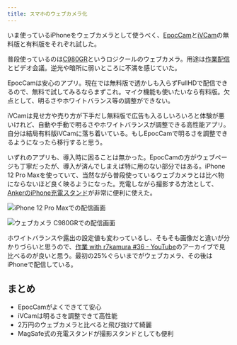 ```yaml
---
title: スマホのウェブカメラ化
---
```

いま使っているiPhoneをウェブカメラとして使うべく、[EpocCam](https://www.elgato.com/ja/epoccam)と[iVCam](https://www.e2esoft.com/ivcam/)の無料版と有料版をそれぞれ試した。

普段使っているのは[C980GR](https://r7kamura.com/articles/2020-09-23-web-camera)というロジクールのウェブカメラ。用途は[作業配信](https://www.youtube.com/c/r7kamura)とビデオ会議。逆光や暗所に弱いところに不満を感じていた。

EpocCamは安心のアプリ。現在では無料版で透かしも入らずFullHDで配信できるので、無料で試してみるならまずこれ。マイク機能も使いたいなら有料版。欠点として、明るさやホワイトバランス等の調整ができない。

iVCamは見せ方や売り方が下手だし無料版で広告も入るしいろいろと体験が悪いけれど、自動や手動で明るさやホワイトバランスが調整できる高性能アプリ。自分は結局有料版iVCamに落ち着いている。もしEpocCamで明るさを調整できるようになったら移行すると思う。

いずれのアプリも、導入時に困ることは無かった。EpocCamの方がウェブページも丁寧だったが、導入が済んでしまえば特に用のない部分ではある。iPhone 12 Pro Maxを使っていて、当然ながら普段使っているウェブカメラとは比べ物にならないほど良く映るようになった。充電しながら撮影する方法として、[AnkerのiPhone充電スタンド](https://r7kamura.com/articles/2021-09-06-anker-iphone-stand)が非常に便利に使えた。

![](https://lh3.googleusercontent.com/docs/ADP-6oHDlJrbuzLlCJJzY3__O8oAB2ikXfWKEWipU_qaRpXRWjq2xiFZEU3o51j-sHdQjnyjrmMW_BEREFOjMDgFC0IrpVeZp4LlrGmT7JwIYMa8Ndnla13pm3Lcai8eRQq5xDnUmGY7SKVcgoTGbWN7CrdQfesUfNJtCNLbZ9H394kJl5ECadUerLFZYAuMHEBLExASKnP-6tr1HoXtriCpfbgRvt9qTjSZtl6lyP7ehdML2rVgC1Zm89u4u04bv326IP24Wx17S4iUKpCRIR8fqjXS3ZINoKU8OOCtejh2-fu9EM1VWbciqN_EbidJeFPZoZl-7sZ-N_LHwlEaqGOeu_MlfYN5fgy21U8Kza_ZX0lUxCPWPBXIMpJLTkLEh4UPqQSRZomTG4xrJkl9SyXfz2U5DwHpBxaUe9SdVBX1fIohXaUpHFYIQyl6ZfGZ_PQhYMGTp3OAfOuCbAJ1xI5wrPGaNf1Tlh0iMLWfhSaPXHCIxGBxn9hQlhh1j9PQqmoHhbOpLRjXuU4bpdveuLDefNCSWhrvEOWpYFEB4xU_48J9R2bFFBwstx2m9BFr9FrPK7IE15yFZcFwfKaXPxZOnDOhhRD18zKlWaqOkcwXrk2R1b4ftKJDofDdztJw3WAYCckKJaH-8zYuuQRpIybqaIHbzUDYa-dvhcYXnk8rLwUcWvywVD7efIscM4IsBXcmIQzxnz0MNWtBdgrcJ_ReKa2GBWSLY8yn9jhGQBC7RKK3dhZL-mdV-3DwLqbHJje5GUBDkFZjpFdE2ds0OrPfM_qf-EBB_YArzhk2re8DQDKk-vmuyo5Laxcd5DUo59mftqBb4CyLMS3rq2sZukpMLe7A7XOTg8FaW0Y-jWN3aEd33nrXWrww5UCHP6vc6CfJfpBvBwHz0CSLXMYIylgolQuSGh9D1ipY8eLsgOBNO-QwOWzc7-6BwCoY2oAyMEg3q_oEjrVrxY_R1jWZZa7lbmGFq3zoegeXuQ22AbASSWFb_ChZruFqbBpbFaTNnwobjUecfmgFyyIzaZ-OGNm6tHclw1fZlFPdzk_fiPOi2fKp9h1i6pqN-c1DLwOXE94tnrNQFEQbOqfRn-753Wgruhg1KHgRmYHmJMYseleDLWDlQAo-iZ0yegzjOc4mtgZzmMxavL8xehepNZRJNf5HsZeLtpT_M5jzlBArXx7f7CNNAYwjeffzD8cIDZK1pKXStwsCTGBgHa-vmKcr25nT-woYDxEBe3MsLp7pmCMsQ1ydrqNA "iPhone 12 Pro Maxでの配信画面")

![](https://lh3.googleusercontent.com/docs/ADP-6oFV8ZHTOGNuRkif0hnHdHIyp8cWigGhsFoZDQCx5k2Zm217GCjYCYAC-0URyzB3QaLRH_r9Y3Y-FLIomldGNHa_15pEAG_Q-L9WlJ9mkG_0HKp-YOgv1xepbOCP-XLNkQ8O0L9NJ89M2T-fT1zfNajgv83MGRLVF6-R4FXcRjjAQ7x697KnsdtaoFEB2o-vfexto5G3aXwwhe-7G2tI98P6tRSqTTmu3_cfudyRbjAKirL07EEz5eljExhzvQFy5zceZEblcHWw5ibAXwKhTJg_IqEgpa9V6g5t8v0nJrq3JgmpXWS7JEs3O6SYtdzXEQchTpPHulmlM-GabxcG2NagHtqjGTDKTp-u5FkRa_r_payZeCZfe7YTrpVEKWtuMlzWa4Z8rDOLe9JIPcmt5-wsW1o_624zAlJyxSFarrLC81hLnPaHQikdvHUeRJYJGkdD_dPnWIWdURdEPdyRxGDEDSjy9w9AL95u7wY1OsEjRqcjbZ7Eby5FBtKiyPbN3kVoDjygr-PzLQ5xg2_e3sDom8RQTeRLbOjABfJflg7mUO4M3kph9Uq10OcYSBXq7XoPJZ1Y8C4FOg-k8msJIRXJRNOpR37Ze72Thx2yTt1rRVnke9O-0MX3nmkUAb6UmoiOlanzPd5de8fHHVAqembUSuv5E0tVjiaLDNWhoNgUdUCRt2gwp2bE8jBiWMpg9lkWlcK6xTsbD-aw6qdLuF6pMG-J4WAkPZuMmOfzid5GIOVR1BtaaTjIxY5EiAwq_x-fp6yth4J9I9U09ufYOCML8UdNhJ6Y6EVyLk5dOsd-YWZRTuk19mS5Xh1q8h8wXk3mPVHOv5tt4j2GcKsfpyR0gYN49S5vd06jFWlHustZDgjrSfccS5PezhHqJuA2fv-6HwdhtLYICWN2F-JN3S8PP__v1hogf90YCRfXvGfWLCZV7-NOpprxs3itCH3isBE8D_msGpCPJVCN_Ouxf3o0RO8MI8XqNhXCipYm_2SFPI1NVBLjUx49qwmXTc2vSuMapbwL8U3sCcTrhXiXoui04vFPC663Z_hjMCSVdpBA5tQun3kq_xTMCkNxs5Uy9sKmN3awBka2CveXZnikcN0tBaJA1CPD7Ibi9NLWLHhybJtv1MnfiXrhvVSDxE2GVPqLkTjWtrXSolUqO3VOyaJdivv2WlLJITwntZtioVnWyxbBXhbWsXx243Rq7-rmJo_WwHsBDOiNm9DMUhZ4uuF7zBY6IU9wc31Lmh1SAqffv5MW "ウェブカメラ C980GRでの配信画面")

ホワイトバランスや露出の設定値も変わっているし、そもそも画像だと違いが分かりづらいと思うので、[作業 with r7kamura #36 - YouTube](https://www.youtube.com/watch?v=Nmf0NRTqbyw)のアーカイブで見比べるのが良いと思う。最初の25%ぐらいまでがウェブカメラ、その後はiPhoneで配信している。

まとめ
---

*   EpocCamがよくできてて安心
*   iVCamは明るさを調整できて高性能
*   2万円のウェブカメラと比べると飛び抜けて綺麗
*   MagSafe式の充電スタンドが撮影スタンドとしても便利
